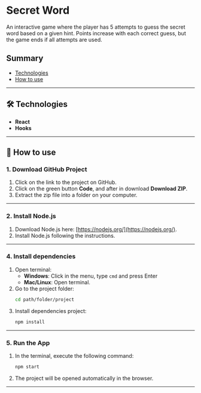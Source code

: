 # Secret Word

An interactive game where the player has 5 attempts to guess the secret word based on a given hint. Points increase with each correct guess, but the game ends if all attempts are used.

## Summary
- [Technologies](#-technologies)
- [How to use](#-how-to-use)

---

## 🛠 Technologies
- **React**
- **Hooks**

---

## 🚀 How to use

### 1. **Download GitHub Project**
1. Click on the link to the project on GitHub.
2. Click on the green button **Code**, and after in download **Download ZIP**.
3. Extract the zip file into a folder on your computer.

---

### 2. **Install Node.js**
1. Download Node.js here: [https://nodejs.org/](https://nodejs.org/).
2. Install Node.js following the instructions.

---

### 4. **Install dependencies**
1. Open terminal:
   - **Windows**: Click in the menu, type `cmd` and press Enter
   - **Mac/Linux**: Open terminal.
2. Go to the project folder:
   ```bash
   cd path/folder/project
   ```
3. Install dependencies project:
   ```bash
   npm install
   ```

---

### 5. **Run the App**
1. In the terminal, execute the following command:
   ```bash
   npm start
   ```
2. The project will be opened automatically in the browser.

---
